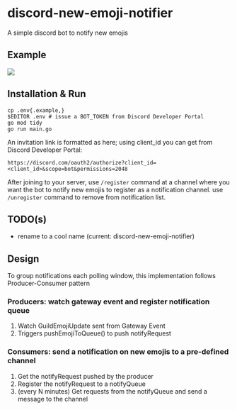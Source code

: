 # discord-new-emoji-notifier
A simple discord bot to notify new emojis

## Example
![](https://user-images.githubusercontent.com/1993005/211133828-516fe67d-e295-42b1-bdf3-3d4095c1bdf9.png)

## Installation & Run
```
cp .env{.example,}
$EDITOR .env # issue a BOT_TOKEN from Discord Developer Portal
go mod tidy
go run main.go
```

An invitation link is formatted as here; using client_id you can get from Discord Developer Portal:
```
https://discord.com/oauth2/authorize?client_id=<client_id>&scope=bot&permissions=2048
```

After joining to your server, use `/register` command at a channel where you want the bot to notify new emojis to register as a notification channel.
use `/unregister` command to remove from notification list.

## TODO(s)
- rename to a cool name (current: discord-new-emoji-notifier)

## Design
To group notifications each polling window, this implementation follows Producer-Consumer pattern

### Producers: watch gateway event and register notification queue
1. Watch GuildEmojiUpdate sent from Gateway Event
1. Triggers pushEmojiToQueue() to push notifyRequest

### Consumers: send a notification on new emojis to a pre-defined channel
1. Get the notifyRequest pushed by the producer
1. Register the notifyRequest to a notifyQueue
1. (every N minutes) Get requests from the notifyQueue and send a message to the channel
